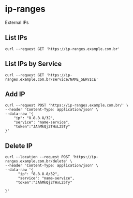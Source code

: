 # ip-ranges
External IPs 

## List IPs
```
curl --request GET 'https://ip-ranges.example.com.br'
```

## List IPs by Service
```
curl --request GET 'https://ip-ranges.example.com.br/service/NAME_SERVICE'
```

## Add IP
```
curl --request POST 'https://ip-ranges.example.com.br/' \
--header 'Content-Type: application/json' \
--data-raw '{
	"ip": "8.8.8.8/32",
    "service": "name-service",
    "token":"JAhMkQj2THxL25Ty"
}'
```

## Delete IP
```
curl --location --request POST 'https://ip-ranges.example.com.br/delete' \
--header 'Content-Type: application/json' \
--data-raw '{
      "ip": "8.8.8.8/32",
      "service": "name-service",
     "token":"JAhMkQj2THxL25Ty"
	
}'
```
